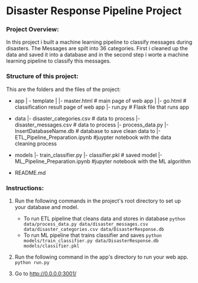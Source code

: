 # Disaster Response Pipeline Project

### Project Overview:
In this project i built a machine learning pipeline to classify messages during disasters.
The Messages are spilt into 36 categories. 
First i cleaned up the data and saved it into a database and in the second step i worte a machine learning pipeline to classify this messages.

### Structure of this project:

This are the folders and the files of the project:

- app
 | - template
 | |- master.html  # main page of web app
 | |- go.html  # classification result page of web app
 |- run.py  # Flask file that runs app

- data
|- disaster_categories.csv  # data to process 
|- disaster_messages.csv  # data to process
|- process_data.py
|- InsertDatabaseName.db   # database to save clean data to
|- ETL_Pipeline_Preparation.ipynb #juypter notebook with the data cleaning process

- models
|- train_classifier.py
|- classifier.pkl  # saved model 
|- ML_Pipeline_Preparation.ipynb #jupyter notebook with the ML algorithm

- README.md

### Instructions:
1. Run the following commands in the project's root directory to set up your database and model.

    - To run ETL pipeline that cleans data and stores in database
        `python data/process_data.py data/disaster_messages.csv data/disaster_categories.csv data/DisasterResponse.db`
    - To run ML pipeline that trains classifier and saves
        `python models/train_classifier.py data/DisasterResponse.db models/classifier.pkl`

2. Run the following command in the app's directory to run your web app.
    `python run.py`

3. Go to http://0.0.0.0:3001/


